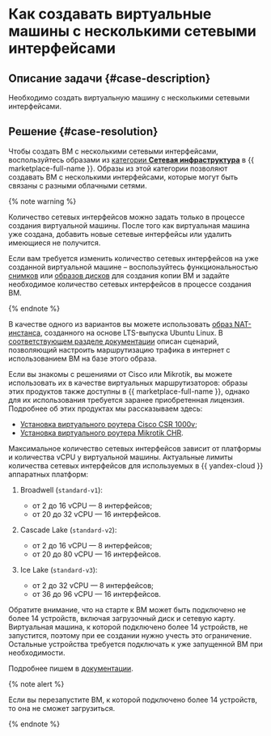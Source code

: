 # Как создавать виртуальные машины с несколькими сетевыми интерфейсами


## Описание задачи {#case-description}

Необходимо создать виртуальную машину с несколькими сетевыми интерфейсами.

## Решение {#case-resolution}

Чтобы создать ВМ с несколькими сетевыми интерфейсами, воспользуйтесь образами из [категории **Сетевая инфраструктура**](https://yandex.cloud/ru/marketplace?categories=network) в {{ marketplace-full-name }}. Образы из этой категории позволяют создавать ВМ с несколькими интерфейсами, которые могут быть связаны с разными облачными сетями.

{% note warning %}

Количество сетевых интерфейсов можно задать только в процессе создания виртуальной машины. После того как виртуальная машина уже создана, добавить новые сетевые интерфейсы или удалить имеющиеся не получится.

Если вам требуется изменить количество сетевых интерфейсов на уже созданной виртуальной машине – воспользуйтесь функциональностью [снимков](../../../compute/operations/vm-create/create-from-snapshots.md) или [образов дисков](../../../compute/operations/vm-create/create-from-user-image.md) для создания копии ВМ и задайте необходимое количество сетевых интерфейсов в процессе создания ВМ.

{% endnote %}

В качестве одного из вариантов вы можете использовать [образ NAT-инстанса](https://yandex.cloud/ru/marketplace/products/yc/nat-instance-ubuntu-18-04-lts), созданного на основе LTS-выпуска Ubuntu Linux. В [соответствующем разделе документации](../../../tutorials/routing/nat-instance/index.md) описан сценарий, позволяющий настроить маршрутизацию трафика в интернет с использованием ВМ на базе этого образа.

Если вы знакомы с решениями от Cisco или Mikrotik, вы можете использовать их в качестве виртуальных маршрутизаторов: образы этих продуктов также доступны в {{ marketplace-full-name }}, однако для их использования требуется заранее приобретенная лицензия. Подробнее об этих продуктах мы рассказываем здесь:

* [Установка виртуального роутера Cisco CSR 1000v](../../../vpc/tutorials/cisco.md);
* [Установка виртуального роутера Mikrotik CHR](../../../vpc/tutorials/mikrotik.md).

Максимальное количество сетевых интерфейсов зависит от платформы и количества vCPU у виртуальной машины. 
Актуальные лимиты количества сетевых интерфейсов для используемых в {{ yandex-cloud }} аппаратных платформ:

1. Broadwell (`standard-v1`):

   * от 2 до 16 vCPU — 8 интерфейсов;
   * от 20 до 32 vCPU — 16 интерфейсов.

1. Cascade Lake (`standard-v2`):

   * от 2 до 16 vCPU — 8 интерфейсов;
   * от 20 до 80 vCPU — 16 интерфейсов.

1. Ice Lake (`standard-v3`):

   * от 2 до 32 vCPU — 8 интерфейсов;
   * от 36 до 96 vCPU — 16 интерфейсов.

Обратите внимание, что на старте к ВМ может быть подключено не более 14 устройств, включая загрузочный диск и сетевую карту. Виртуальная машина, к которой подключено более 14 устройств, не запустится, поэтому при ее создании нужно учесть это ограничение. Остальные устройства требуется подключать к уже запущенной ВМ при необходимости. 

Подробнее пишем в [документации](../../../compute/concepts/limits.md#compute-limits-vm).

{% note alert %}

Если вы перезапустите ВМ, к которой подключено более 14 устройств, то она не сможет загрузиться.

{% endnote %}